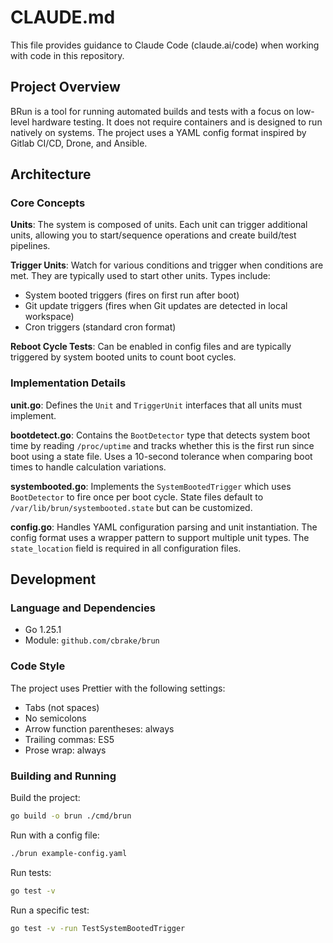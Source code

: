 # CLAUDE.md

This file provides guidance to Claude Code (claude.ai/code) when working with code in this repository.

## Project Overview

BRun is a tool for running automated builds and tests with a focus on low-level hardware testing. It does not require containers and is designed to run natively on systems. The project uses a YAML config format inspired by Gitlab CI/CD, Drone, and Ansible.

## Architecture

### Core Concepts

**Units**: The system is composed of units. Each unit can trigger additional units, allowing you to start/sequence operations and create build/test pipelines.

**Trigger Units**: Watch for various conditions and trigger when conditions are met. They are typically used to start other units. Types include:
- System booted triggers (fires on first run after boot)
- Git update triggers (fires when Git updates are detected in local workspace)
- Cron triggers (standard cron format)

**Reboot Cycle Tests**: Can be enabled in config files and are typically triggered by system booted units to count boot cycles.

### Implementation Details

**unit.go**: Defines the `Unit` and `TriggerUnit` interfaces that all units must implement.

**bootdetect.go**: Contains the `BootDetector` type that detects system boot time by reading `/proc/uptime` and tracks whether this is the first run since boot using a state file. Uses a 10-second tolerance when comparing boot times to handle calculation variations.

**systembooted.go**: Implements the `SystemBootedTrigger` which uses `BootDetector` to fire once per boot cycle. State files default to `/var/lib/brun/systembooted.state` but can be customized.

**config.go**: Handles YAML configuration parsing and unit instantiation. The config format uses a wrapper pattern to support multiple unit types. The `state_location` field is required in all configuration files.

## Development

### Language and Dependencies

- Go 1.25.1
- Module: `github.com/cbrake/brun`

### Code Style

The project uses Prettier with the following settings:
- Tabs (not spaces)
- No semicolons
- Arrow function parentheses: always
- Trailing commas: ES5
- Prose wrap: always

### Building and Running

Build the project:
```bash
go build -o brun ./cmd/brun
```

Run with a config file:
```bash
./brun example-config.yaml
```

Run tests:
```bash
go test -v
```

Run a specific test:
```bash
go test -v -run TestSystemBootedTrigger
```
